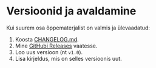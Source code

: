 # Versioonid ja avaldamine

Kui suurem osa õppematerjalist on valmis ja ülevaadatud:

1. Koosta [CHANGELOG.md](materjalid/8_Moistete_ja_toovahendite_selgitused.md).
2. Mine [GitHubi Releases](materjalid/8_Moistete_ja_toovahendite_selgitused.md) vaatesse.
3. Loo uus versioon (nt `v1.0`).
4. Lisa kirjeldus, mis on selles versioonis uut.